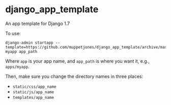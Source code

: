 # django_app_template
An app template for Django 1.7

To use:

```
django-admin startapp --template=https://github.com/muppetjones/django_app_template/archive/master.zip myapp app_path
```

Where `app` is your app name, and `app_path` is where you want it, e.g., `apps/myapp`.

Then, make sure you change the directory names in three places:
* `static/css/app_name`
* `static/js/app_name`
* `templates/app_name`
